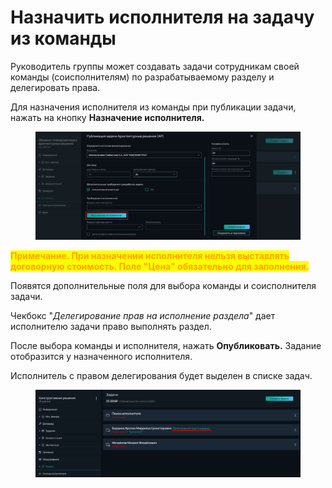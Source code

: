 # Назначить исполнителя на задачу из команды

Руководитель группы может создавать задачи сотрудникам своей команды (соисполнителям) по разрабатываемому разделу и делегировать права.&#x20;

Для назначения исполнителя из команды при публикации задачи, нажать на кнопку **Назначение исполнителя.**

<figure><img src="../../gitbook/assets/image (225).png" alt=""><figcaption></figcaption></figure>

<mark style="color:orange;">**Примечание. При назначении исполнителя нельзя выставлять договорную стоимость. Поле "Цена" обязательно для заполнения.**</mark>

Появятся дополнительные поля для выбора команды и соисполнителя задачи.

Чекбокс "_Делегирование прав на исполнение раздела_" дает исполнителю задачи право выполнять раздел.&#x20;

После выбора команды и исполнителя, нажать **Опубликовать.** Задание отобразится у назначенного исполнителя.

Исполнитель с правом делегирования будет выделен в списке задач.

<figure><img src="../../gitbook/assets/image (227).png" alt=""><figcaption></figcaption></figure>
